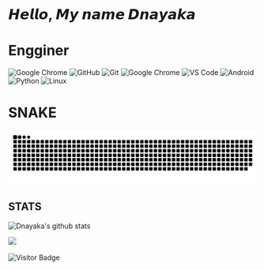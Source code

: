 # 𝙃𝙚𝙡𝙡𝙤, 𝙈𝙮 𝙣𝙖𝙢𝙚 𝘿𝙣𝙖𝙮𝙖𝙠𝙖

# Engginer
![Google Chrome](https://img.shields.io/badge/Chrome-black?style=flat-square&logo=google-chrome)
![GitHub](https://img.shields.io/badge/-GitHub-181717?style=flat-square&logo=github)
![Git](https://img.shields.io/badge/-Git-black?style=flat-square&logo=git)
![Google Chrome](https://img.shields.io/badge/Chrome-black?style=flat-square&logo=google-chrome)
![VS Code](https://img.shields.io/badge/-VS%20Code-007ACC?style=flat-square&logo=visual-studio-code)
![Android](https://img.shields.io/badge/Android-05150C?style=flat-square&logo=android)
![Python](https://img.shields.io/badge/-Python-black?style=flat-square&logo=Python)
![Linux](https://img.shields.io/badge/Linux-black?style=flat-square&logo=linux)

# SNAKE
<picture>
  <source
    media="(prefers-color-scheme: dark)"
    srcset="https://raw.githubusercontent.com/platane/snk/output/github-contribution-grid-snake-dark.svg"
  />
  <source
    media="(prefers-color-scheme: light)"
    srcset="https://raw.githubusercontent.com/platane/snk/output/github-contribution-grid-snake.svg"
  />
  <img
    alt="github contribution grid snake animation"
    src="https://raw.githubusercontent.com/platane/snk/output/github-contribution-grid-snake.svg"
  />
</picture>


## STATS
![Dnayaka's github stats](https://github-readme-stats.vercel.app/api?username=Dnayaka&show_icons=true&theme=dracula)

<img src="https://github-readme-stats.vercel.app/api/top-langs/?username=Dnayaka&layout=compact&count_private=true&theme=gruvbox" />

![Visitor Badge](https://visitor-badge.laobi.icu/badge?page_id=Dnayaka.Dnayaka)
